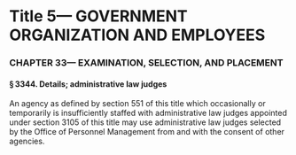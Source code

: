 
# Title 5— GOVERNMENT ORGANIZATION AND EMPLOYEES
### CHAPTER 33— EXAMINATION, SELECTION, AND PLACEMENT
#### § 3344. Details; administrative law judges

An agency as defined by section 551 of this title which occasionally or temporarily is insufficiently staffed with administrative law judges appointed under section 3105 of this title may use administrative law judges selected by the Office of Personnel Management from and with the consent of other agencies.
